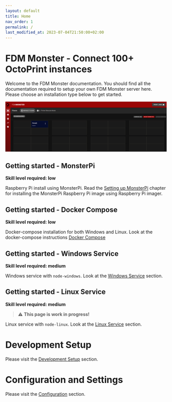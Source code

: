 ```yaml
---
layout: default
title: Home
nav_order: 1
permalink: /
last_modified_at: 2023-07-04T21:50:00+02:00
---
```


# FDM Monster - Connect 100+ OctoPrint instances
Welcome to the FDM Monster documentation. You should find all the documentation required to setup your own FDM Monster server here. 
Please choose an installation type below to get started.

![Image](./images/server-running.png)

## Getting started - MonsterPi
**Skill level required: low**

Raspberry Pi install using MonsterPi. 
Read the [Setting up MonsterPi](installations/monsterpi.md) chapter for installing the MonsterPi Raspberry Pi image using Raspberry Pi imager.

## Getting started - Docker Compose
**Skill level required: low**

Docker-compose installation for both Windows and Linux.
Look at the docker-compose instructions [Docker Compose](installations/docker_compose.md)

## Getting started - Windows Service
**Skill level required: medium**

Windows service with `node-windows`.
Look at the [Windows Service](installations/windows_service.md) section.

## Getting started - Linux Service
**Skill level required: medium**

> :warning: **This page is work in progress!**

Linux service with `node-linux`.
Look at the [Linux Service](installations/linux_service.md) section.

# Development Setup
Please visit the [Development Setup](development_setup/development_setup.md) section.

# Configuration and Settings
Please visit the [Configuration](configuration/configuration.md) section.
